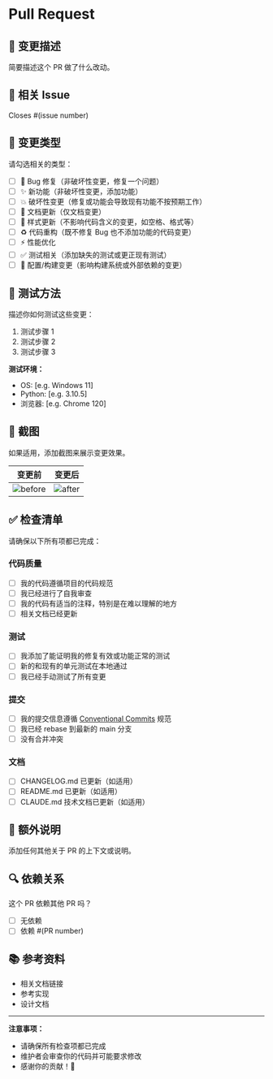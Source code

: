 # Pull Request

## 📝 变更描述

简要描述这个 PR 做了什么改动。

## 🔗 相关 Issue

Closes #(issue number)

## 🎯 变更类型

请勾选相关的类型：

- [ ] 🐛 Bug 修复（非破坏性变更，修复一个问题）
- [ ] ✨ 新功能（非破坏性变更，添加功能）
- [ ] 💥 破坏性变更（修复或功能会导致现有功能不按预期工作）
- [ ] 📝 文档更新（仅文档变更）
- [ ] 🎨 样式更新（不影响代码含义的变更，如空格、格式等）
- [ ] ♻️ 代码重构（既不修复 Bug 也不添加功能的代码变更）
- [ ] ⚡ 性能优化
- [ ] ✅ 测试相关（添加缺失的测试或更正现有测试）
- [ ] 🔧 配置/构建变更（影响构建系统或外部依赖的变更）

## 🧪 测试方法

描述你如何测试这些变更：

1. 测试步骤 1
2. 测试步骤 2
3. 测试步骤 3

**测试环境：**
- OS: [e.g. Windows 11]
- Python: [e.g. 3.10.5]
- 浏览器: [e.g. Chrome 120]

## 📸 截图

如果适用，添加截图来展示变更效果。

| 变更前 | 变更后 |
|--------|--------|
| ![before](url) | ![after](url) |

## ✅ 检查清单

请确保以下所有项都已完成：

### 代码质量
- [ ] 我的代码遵循项目的代码规范
- [ ] 我已经进行了自我审查
- [ ] 我的代码有适当的注释，特别是在难以理解的地方
- [ ] 相关文档已经更新

### 测试
- [ ] 我添加了能证明我的修复有效或功能正常的测试
- [ ] 新的和现有的单元测试在本地通过
- [ ] 我已经手动测试了所有变更

### 提交
- [ ] 我的提交信息遵循 [Conventional Commits](https://www.conventionalcommits.org/) 规范
- [ ] 我已经 rebase 到最新的 main 分支
- [ ] 没有合并冲突

### 文档
- [ ] CHANGELOG.md 已更新（如适用）
- [ ] README.md 已更新（如适用）
- [ ] CLAUDE.md 技术文档已更新（如适用）

## 💬 额外说明

添加任何其他关于 PR 的上下文或说明。

## 🔍 依赖关系

这个 PR 依赖其他 PR 吗？

- [ ] 无依赖
- [ ] 依赖 #(PR number)

## 📚 参考资料

- 相关文档链接
- 参考实现
- 设计文档

---

**注意事项：**
- 请确保所有检查项都已完成
- 维护者会审查你的代码并可能要求修改
- 感谢你的贡献！🎉
